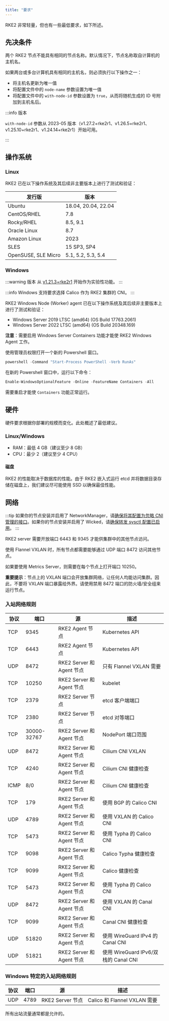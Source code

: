 ```yaml
---
title: "要求"
---
```


RKE2 非常轻量，但也有一些最低要求，如下所述。

## 先决条件

两个 RKE2 节点不能具有相同的节点名称。默认情况下，节点名称取自计算机的主机名。

如果两台或多台计算机具有相同的主机名，则必须执行以下操作之一：

* 将主机名更新为唯一值
* 将配置文件中的 `node-name` 参数设置为唯一值
* 将配置文件中的 `with-node-id` 参数设置为 `true`，从而将随机生成的 ID 号附加到主机名后。

:::info 版本

`with-node-id` 参数从 2023-05 版本（v1.27.2+rke2r1、v1.26.5+rke2r1、v1.25.10+rke2r1、v1.24.14+rke2r1）开始可用。

:::

## 操作系统

### Linux
RKE2 已在以下操作系统及其后续非主要版本上进行了测试和验证：

| 发行版 | 版本 |
| - | - |
| Ubuntu | 18.04, 20.04, 22.04 |
| CentOS/RHEL | 7.8 |
| Rocky/RHEL | 8.5, 9.1 |
| Oracle Linux | 8.7 |
| Amazon Linux | 2023 |
| SLES | 15 SP3, SP4 |
| OpenSUSE, SLE Micro | 5.1, 5.2, 5.3, 5.4 |

### Windows
:::warning 版本
从 [v1.21.3+rke2r1](https://github.com/rancher/rke2/releases/tag/v1.21.3%2Brke2r1) 开始作为实验性功能。
:::

:::info
Windows 支持要求选择 Calico 作为 RKE2 集群的 CNI。
:::

RKE2 Windows Node (Worker) agent 已在以下操作系统及其后续非主要版本上进行了测试和验证：

* Windows Server 2019 LTSC (amd64) (OS Build 17763.2061)
* Windows Server 2022 LTSC (amd64) (OS Build 20348.169)

**注意**：需要启用 Windows Server Containers 功能才能使 RKE2 Windows Agent 工作。

使用管理员权限打开一个新的 Powershell 窗口。
```powershell
powershell -Command "Start-Process PowerShell -Verb RunAs"
```

在新的 Powershell 窗口中，运行以下命令：
```powershell
Enable-WindowsOptionalFeature -Online -FeatureName Containers -All
```

需要重启才能使 `Containers` 功能正常运行。

## 硬件

硬件要求根据你部署的规模而变化。此处概述了最低建议。

### Linux/Windows
* RAM：最低 4 GB（建议至少 8 GB）
* CPU：最少 2（建议至少 4 CPU）

#### 磁盘

RKE2 的性能取决于数据库的性能。由于 RKE2 嵌入式运行 etcd 并将数据目录存储在磁盘上，我们建议尽可能使用 SSD 以确保最佳性能。

## 网络

:::tip
如果你的节点安装并启用了 NetworkManager，请[确保将其配置为忽略 CNI 管理的接口](../known_issues.md#networkmanager)。如果你的节点安装并启用了 Wicked，请[确保转发 sysctl 配置已启用](../known_issues.md#wicked)。
:::

RKE2 server 需要开放端口 6443 和 9345 才能供集群中的其他节点访问。

使用 Flannel VXLAN 时，所有节点都需要能够通过 UDP 端口 8472 访问其他节点。

如果要使用 Metrics Server，则需要在每个节点上打开端口 10250。

**重要提示**：节点上的 VXLAN 端口会开放集群网络，让任何人均能访问集群。因此，不要将 VXLAN 端口暴露给外界。请使用禁用 8472 端口的防火墙/安全组来运行节点。

### 入站网络规则

| 协议 | 端口 | 源 | 描述 |
|-----|-----|----------------|---|
| TCP | 9345 | RKE2 Agent 节点 | Kubernetes API |
| TCP | 6443 | RKE2 Agent 节点 | Kubernetes API |
| UDP | 8472 | RKE2 Server 和 Agent 节点 | 只有 Flannel VXLAN 需要 |
| TCP | 10250 | RKE2 Server 和 Agent 节点 | kubelet |
| TCP | 2379 | RKE2 Server 节点 | etcd 客户端端口 |
| TCP | 2380 | RKE2 Server 节点 | etcd 对等端口 |
| TCP | 30000-32767 | RKE2 Server 和 Agent 节点 | NodePort 端口范围 |
| UDP | 8472 | RKE2 Server 和 Agent 节点 | Cilium CNI VXLAN |
| TCP | 4240 | RKE2 Server 和 Agent 节点 | Cilium CNI 健康检查 |
| ICMP | 8/0 | RKE2 Server 和 Agent 节点 | Cilium CNI 健康检查 |
| TCP | 179 | RKE2 Server 和 Agent 节点 | 使用 BGP 的 Calico CNI |
| UDP | 4789 | RKE2 Server 和 Agent 节点 | 使用 VXLAN 的 Calico CNI |
| TCP | 5473 | RKE2 Server 和 Agent 节点 | 使用 Typha 的 Calico CNI  |
| TCP | 9098 | RKE2 Server 和 Agent 节点 | Calico Typha 健康检查 |
| TCP | 9099 | RKE2 Server 和 Agent 节点 | Calico 健康检查 |
| TCP | 5473 | RKE2 Server 和 Agent 节点 | 使用 Typha 的 Calico CNI  |
| UDP | 8472 | RKE2 Server 和 Agent 节点 | 使用 VXLAN 的 Canal CNI |
| TCP | 9099 | RKE2 Server 和 Agent 节点 | Canal CNI 健康检查 |
| UDP | 51820 | RKE2 Server 和 Agent 节点 | 使用 WireGuard IPv4 的 Canal CNI |
| UDP | 51821 | RKE2 Server 和 Agent 节点 | 使用 WireGuard IPv6/双栈的 Canal CNI |

### Windows 特定的入站网络规则

| 协议 | 端口 | 源 | 描述 |
|-----|-----|----------------|---|
| UDP | 4789 | RKE2 Server 节点 | Calico 和 Flannel VXLAN 需要 |

所有出站流量通常都是允许的。
